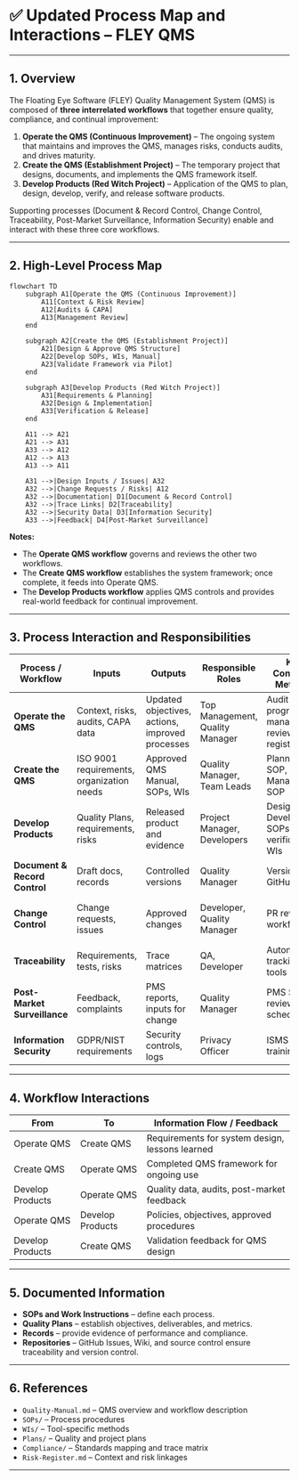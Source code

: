 # ✅ Updated Process Map and Interactions – FLEY QMS

---

## **1. Overview**

The Floating Eye Software (FLEY) Quality Management System (QMS) is composed of **three interrelated workflows** that together ensure quality, compliance, and continual improvement:

1. **Operate the QMS (Continuous Improvement)** – The ongoing system that maintains and improves the QMS, manages risks, conducts audits, and drives maturity.
2. **Create the QMS (Establishment Project)** – The temporary project that designs, documents, and implements the QMS framework itself.
3. **Develop Products (Red Witch Project)** – Application of the QMS to plan, design, develop, verify, and release software products.

Supporting processes (Document & Record Control, Change Control, Traceability, Post-Market Surveillance, Information Security) enable and interact with these three core workflows.

---

## **2. High-Level Process Map**

```mermaid
flowchart TD
    subgraph A1[Operate the QMS (Continuous Improvement)]
        A11[Context & Risk Review]
        A12[Audits & CAPA]
        A13[Management Review]
    end

    subgraph A2[Create the QMS (Establishment Project)]
        A21[Design & Approve QMS Structure]
        A22[Develop SOPs, WIs, Manual]
        A23[Validate Framework via Pilot]
    end

    subgraph A3[Develop Products (Red Witch Project)]
        A31[Requirements & Planning]
        A32[Design & Implementation]
        A33[Verification & Release]
    end

    A11 --> A21
    A21 --> A31
    A33 --> A12
    A12 --> A13
    A13 --> A11

    A31 -->|Design Inputs / Issues| A32
    A32 -->|Change Requests / Risks| A12
    A32 -->|Documentation| D1[Document & Record Control]
    A32 -->|Trace Links| D2[Traceability]
    A32 -->|Security Data| D3[Information Security]
    A33 -->|Feedback| D4[Post-Market Surveillance]
```

**Notes:**

* The **Operate QMS workflow** governs and reviews the other two workflows.
* The **Create QMS workflow** establishes the system framework; once complete, it feeds into Operate QMS.
* The **Develop Products workflow** applies QMS controls and provides real-world feedback for continual improvement.

---

## **3. Process Interaction and Responsibilities**

| Process / Workflow            | Inputs                                    | Outputs                                         | Responsible Roles               | Key Controls / Methods                          | Intended Result                                | Linked Processes               |
| ----------------------------- | ----------------------------------------- | ----------------------------------------------- | ------------------------------- | ----------------------------------------------- | ---------------------------------------------- | ------------------------------ |
| **Operate the QMS**           | Context, risks, audits, CAPA data         | Updated objectives, actions, improved processes | Top Management, Quality Manager | Audit program, management review, risk register | Sustained compliance and continual improvement | All                            |
| **Create the QMS**            | ISO 9001 requirements, organization needs | Approved QMS Manual, SOPs, WIs                  | Quality Manager, Team Leads     | Planning SOP, Project Management SOP            | Established and validated QMS framework        | Operate QMS, Develop Products  |
| **Develop Products**          | Quality Plans, requirements, risks        | Released product and evidence                   | Project Manager, Developers     | Design & Development SOPs, verification WIs     | Product meets requirements and compliance      | Operate QMS, PMS, Traceability |
| **Document & Record Control** | Draft docs, records                       | Controlled versions                             | Quality Manager                 | Versioning in GitHub / Wiki                     | Accurate, retrievable documentation            | All                            |
| **Change Control**            | Change requests, issues                   | Approved changes                                | Developer, Quality Manager      | PR review workflow                              | Controlled product and process changes         | Dev, Operate QMS               |
| **Traceability**              | Requirements, tests, risks                | Trace matrices                                  | QA, Developer                   | Automated tracking tools                        | End-to-end traceability                        | Dev, Operate QMS               |
| **Post-Market Surveillance**  | Feedback, complaints                      | PMS reports, inputs for change                  | Quality Manager                 | PMS SOP, review schedule                        | Data-driven improvement                        | Operate QMS, Develop Products  |
| **Information Security**      | GDPR/NIST requirements                    | Security controls, logs                         | Privacy Officer                 | ISMS SOP, training                              | Secure data handling                           | All                            |

---

## **4. Workflow Interactions**

| From             | To               | Information Flow / Feedback                     |
| ---------------- | ---------------- | ----------------------------------------------- |
| Operate QMS      | Create QMS       | Requirements for system design, lessons learned |
| Create QMS       | Operate QMS      | Completed QMS framework for ongoing use         |
| Develop Products | Operate QMS      | Quality data, audits, post-market feedback      |
| Operate QMS      | Develop Products | Policies, objectives, approved procedures       |
| Develop Products | Create QMS       | Validation feedback for QMS design              |

---

## **5. Documented Information**

* **SOPs and Work Instructions** – define each process.
* **Quality Plans** – establish objectives, deliverables, and metrics.
* **Records** – provide evidence of performance and compliance.
* **Repositories** – GitHub Issues, Wiki, and source control ensure traceability and version control.

---

## **6. References**

* `Quality-Manual.md` – QMS overview and workflow description
* `SOPs/` – Process procedures
* `WIs/` – Tool-specific methods
* `Plans/` – Quality and project plans
* `Compliance/` – Standards mapping and trace matrix
* `Risk-Register.md` – Context and risk linkages

---
